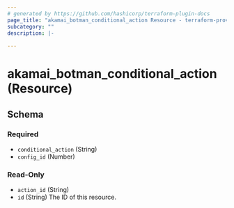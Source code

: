 ```yaml
---
# generated by https://github.com/hashicorp/terraform-plugin-docs
page_title: "akamai_botman_conditional_action Resource - terraform-provider-akamai"
subcategory: ""
description: |-
  
---
```


# akamai_botman_conditional_action (Resource)





<!-- schema generated by tfplugindocs -->
## Schema

### Required

- `conditional_action` (String)
- `config_id` (Number)

### Read-Only

- `action_id` (String)
- `id` (String) The ID of this resource.
